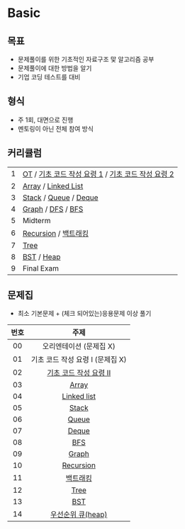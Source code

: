 # Basic 

## 목표
- 문제풀이를 위한 기초적인 자료구조 맟 알고리즘 공부
- 문제풀이에 대한 방법을 알기
- 기업 코딩 테스트를 대비

## 형식
- 주 1회, 대면으로 진행
- 멘토링이 아닌 전체 참여 방식

## 커리큘럼
| | |
| --- | --- |
| 1 | [OT](https://blog.encrypted.gg/921?category=773649) / [기초 코드 작성 요령 1](https://blog.encrypted.gg/922?category=773649) / [기초 코드 작성 요령 2](https://blog.encrypted.gg/923?category=773649) |
| 2 | [Array](https://blog.encrypted.gg/927?category=773649) / [Linked List](https://blog.encrypted.gg/932?category=773649) |
| 3 | [Stack](https://blog.encrypted.gg/933?category=773649) / [Queue](https://blog.encrypted.gg/934?category=773649) / [Deque](https://blog.encrypted.gg/935?category=773649) |
| 4 | [Graph](https://blog.encrypted.gg/1016?category=773649) / [DFS](https://blog.encrypted.gg/942?category=773649) / [BFS](https://blog.encrypted.gg/941?category=773649) |
| 5  | Midterm |
| 6 | [Recursion](https://blog.encrypted.gg/943?category=773649) /  [백트래킹](https://blog.encrypted.gg/945?category=773649) |
| 7 | [Tree](https://blog.encrypted.gg/1019?category=773649) |
| 8 | [BST](https://blog.encrypted.gg/1013?category=773649) /  [Heap](https://blog.encrypted.gg/1015?category=773649) |
| 9 | Final Exam |

## 문제집
- 최소 기본문제 + (체크 되어있는)응용문제 이상 풀기

| 번호 |                                                    주제                                                    |
| :--: | :--------------------------------------------------------------------------------------------------------: |
|  00  |                                          오리엔테이션 (문제집 X)                                           |
|  01  |                                      기초 코드 작성 요령 I (문제집 X)                                      |
|  02  | [기초 코드 작성 요령 II](https://github.com/encrypted-def/basic-algo-lecture/blob/master/workbook/0x02.md) |
|  03  |         [Array](https://github.com/encrypted-def/basic-algo-lecture/blob/master/workbook/0x03.md)          |
|  04  |      [Linked list](https://github.com/encrypted-def/basic-algo-lecture/blob/master/workbook/0x04.md)       |
|  05  |         [Stack](https://github.com/encrypted-def/basic-algo-lecture/blob/master/workbook/0x05.md)          |
|  06  |         [Queue](https://github.com/encrypted-def/basic-algo-lecture/blob/master/workbook/0x06.md)          |
|  07  |         [Deque](https://github.com/encrypted-def/basic-algo-lecture/blob/master/workbook/0x07.md)          |
|  08  |          [BFS](https://github.com/encrypted-def/basic-algo-lecture/blob/master/workbook/0x09.md)           |
|  09  |         [Graph](https://github.com/encrypted-def/basic-algo-lecture/blob/master/workbook/0x18.md)         |
|  10  |       [Recursion](https://github.com/encrypted-def/basic-algo-lecture/blob/master/workbook/0x0B.md)        |
|  11  |         [백트래킹](https://github.com/encrypted-def/basic-algo-lecture/blob/master/workbook/0x0C.md)          |
|  12  |          [Tree](https://github.com/encrypted-def/basic-algo-lecture/blob/master/workbook/0x19.md)          |
|  13  |          [BST](https://github.com/encrypted-def/basic-algo-lecture/blob/master/workbook/0x16.md)           |
|  14  |   [우선순위 큐(heap)](https://github.com/encrypted-def/basic-algo-lecture/blob/master/workbook/0x17.md)    |
